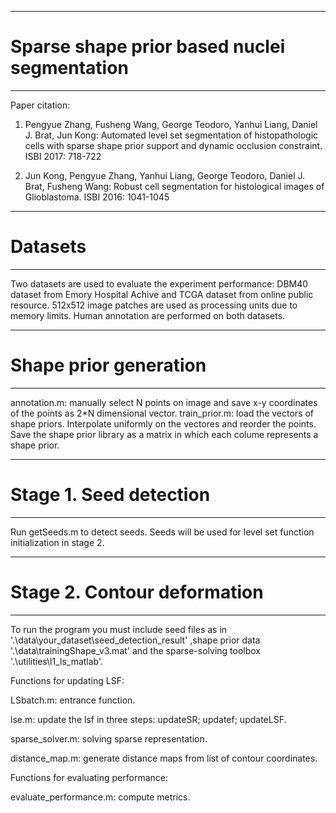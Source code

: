 ******************************************************
# Sparse shape prior based nuclei segmentation
******************************************************
Paper citation:

1. Pengyue Zhang, Fusheng Wang, George Teodoro, Yanhui Liang, Daniel J. Brat, Jun Kong:
Automated level set segmentation of histopathologic cells with sparse shape prior support and dynamic occlusion constraint. ISBI 2017: 718-722

2. Jun Kong, Pengyue Zhang, Yanhui Liang, George Teodoro, Daniel J. Brat, Fusheng Wang:
Robust cell segmentation for histological images of Glioblastoma. ISBI 2016: 1041-1045
******************************************************
# Datasets
******************************************************
Two datasets are used to evaluate the experiment performance: DBM40 dataset from Emory Hospital Achive and TCGA dataset from online public resource. 512x512 image patches are used as processing units due to memory limits. Human annotation are performed on both datasets.
******************************************************
# Shape prior generation
******************************************************
annotation.m: manually select N points on image and save x-y coordinates of the points as 2*N dimensional vector.
train_prior.m: load the vectors of shape priors. Interpolate uniformly on the vectores and reorder the points. Save the shape prior library as a matrix in which each colume represents a shape prior.
******************************************************
# Stage 1. Seed detection
******************************************************
Run getSeeds.m to detect seeds. Seeds will be used for level set function initialization in stage 2.
******************************************************
# Stage 2. Contour deformation
******************************************************
To run the program you must include seed files as in '.\data\your_dataset\seed_detection_result\' ,shape prior data '.\data\trainingShape_v3.mat' and the sparse-solving toolbox '.\utilities\l1_ls_matlab\'.

Functions for updating LSF:

LSbatch.m: entrance function. 

lse.m: update the lsf in three steps: updateSR; updatef; updateLSF.

sparse_solver.m: solving sparse representation.

distance_map.m: generate distance maps from list of contour coordinates.

Functions for evaluating performance:

evaluate_performance.m: compute metrics.
